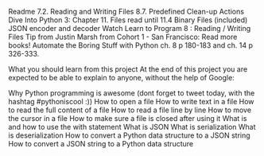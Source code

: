 Readme
7.2. Reading and Writing Files
8.7. Predefined Clean-up Actions
Dive Into Python 3: Chapter 11. Files read until 11.4 Binary Files (included)
JSON encoder and decoder
Watch Learn to Program 8 : Reading / Writing Files
Tip from Justin Marsh from Cohort 1 - San Francisco: Read more books! Automate the Boring Stuff with Python ch. 8 p 180-183 and ch. 14 p 326-333.

What you should learn from this project
At the end of this project you are expected to be able to explain to anyone, without the help of Google:

Why Python programming is awesome (dont forget to tweet today, with the hashtag #pythoniscool :))
How to open a file
How to write text in a file
How to read the full content of a file
How to read a file line by line
How to move the cursor in a file
How to make sure a file is closed after using it
What is and how to use the with statement
What is JSON
What is serialization
What is deserialization
How to convert a Python data structure to a JSON string
How to convert a JSON string to a Python data structure